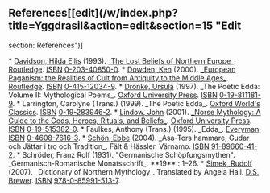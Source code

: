 ## References[[edit](/w/index.php?title=Yggdrasil&action=edit&section=15 "Edit
section: References")]

 \* [Davidson, Hilda Ellis](/wiki/Hilda\_Ellis\_Davidson "Hilda Ellis Davidson") (1993). [\_The Lost Beliefs of Northern Europe\_](https://books.google.com/books?id=sWLVZN0H224C). [Routledge](/wiki/Routledge "Routledge"). [ISBN](/wiki/ISBN\_\(identifier\) "ISBN \(identifier\)") [0-203-40850-0](/wiki/Special:BookSources/0-203-40850-0 "Special:BookSources/0-203-40850-0").
 \* [Dowden, Ken](/wiki/Ken\_Dowden "Ken Dowden") (2000). [\_European Paganism: the Realities of Cult from Antiquity to the Middle Ages\_](https://books.google.com/books?id=b-QfhYxtKScC). [Routledge](/wiki/Routledge "Routledge"). [ISBN](/wiki/ISBN\_\(identifier\) "ISBN \(identifier\)") [0-415-12034-9](/wiki/Special:BookSources/0-415-12034-9 "Special:BookSources/0-415-12034-9").
 \* [Dronke, Ursula](/wiki/Ursula\_Dronke "Ursula Dronke") (1997). \_The Poetic Edda: Volume II: Mythological Poems\_. [Oxford University Press](/wiki/Oxford\_University\_Press "Oxford University Press"). [ISBN](/wiki/ISBN\_\(identifier\) "ISBN \(identifier\)") [0-19-811181-9](/wiki/Special:BookSources/0-19-811181-9 "Special:BookSources/0-19-811181-9").
 \* Larrington, Carolyne (Trans.) (1999). \_The Poetic Edda\_. [Oxford World's Classics](/wiki/Oxford\_World%27s\_Classics "Oxford World's Classics"). [ISBN](/wiki/ISBN\_\(identifier\) "ISBN \(identifier\)") [0-19-283946-2](/wiki/Special:BookSources/0-19-283946-2 "Special:BookSources/0-19-283946-2").
 \* [Lindow, John](/wiki/John\_Lindow "John Lindow") (2001). [\_Norse Mythology: A Guide to the Gods, Heroes, Rituals, and Beliefs\_](https://books.google.com/books?id=KlT7tv3eMSwC). [Oxford University Press](/wiki/Oxford\_University\_Press "Oxford University Press"). [ISBN](/wiki/ISBN\_\(identifier\) "ISBN \(identifier\)") [0-19-515382-0](/wiki/Special:BookSources/0-19-515382-0 "Special:BookSources/0-19-515382-0").
 \* Faulkes, Anthony (Trans.) (1995). \_Edda\_. [Everyman](/wiki/Everyman%27s\_Library "Everyman's Library"). [ISBN](/wiki/ISBN\_\(identifier\) "ISBN \(identifier\)") [0-4608-7616-3](/wiki/Special:BookSources/0-4608-7616-3 "Special:BookSources/0-4608-7616-3").
 \* [Schön, Ebbe](/wiki/Ebbe\_Sch%C3%B6n "Ebbe Schön") (2004). \_Asa-Tors hammare, Gudar och Jättar i tro och Tradition\_. Fält & Hässler, Värnamo. [ISBN](/wiki/ISBN\_\(identifier\) "ISBN \(identifier\)") [91-89660-41-2](/wiki/Special:BookSources/91-89660-41-2 "Special:BookSources/91-89660-41-2").
 \* Schröder, Franz Rolf (1931). "Germanische Schöpfungsmythen". \_Germanisch-Romanische Monatsschrift\_. \*\*19\*\* : 1–26.
 \* [Simek, Rudolf](/wiki/Rudolf\_Simek "Rudolf Simek") (2007). \_Dictionary of Northern Mythology\_. Translated by Angela Hall. [D.S. Brewer](/wiki/Boydell\_%26\_Brewer "Boydell & Brewer"). [ISBN](/wiki/ISBN\_\(identifier\) "ISBN \(identifier\)") [978-0-85991-513-7](/wiki/Special:BookSources/978-0-85991-513-7 "Special:BookSources/978-0-85991-513-7").
